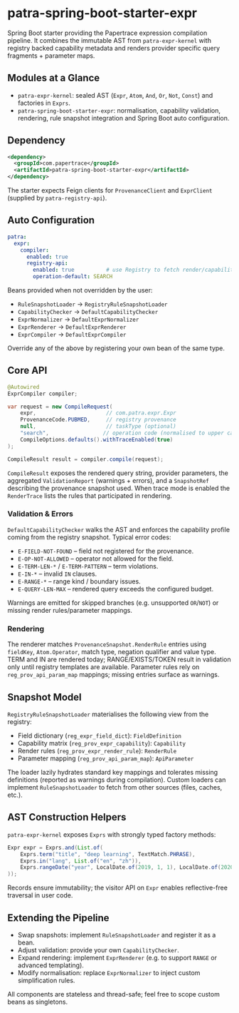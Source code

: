 # patra-spring-boot-starter-expr

Spring Boot starter providing the Papertrace expression compilation pipeline. It combines the immutable AST from `patra-expr-kernel` with registry backed capability metadata and renders provider specific query fragments + parameter maps.

## Modules at a Glance

- `patra-expr-kernel`: sealed AST (`Expr`, `Atom`, `And`, `Or`, `Not`, `Const`) and factories in `Exprs`.
- `patra-spring-boot-starter-expr`: normalisation, capability validation, rendering, rule snapshot integration and Spring Boot auto configuration.

## Dependency

```xml
<dependency>
  <groupId>com.papertrace</groupId>
  <artifactId>patra-spring-boot-starter-expr</artifactId>
</dependency>
```

The starter expects Feign clients for `ProvenanceClient` and `ExprClient` (supplied by `patra-registry-api`).

## Auto Configuration

```yaml
patra:
  expr:
    compiler:
      enabled: true
      registry-api:
        enabled: true          # use Registry to fetch render/capability snapshots
        operation-default: SEARCH
```

Beans provided when not overridden by the user:

- `RuleSnapshotLoader` → `RegistryRuleSnapshotLoader`
- `CapabilityChecker` → `DefaultCapabilityChecker`
- `ExprNormalizer` → `DefaultExprNormalizer`
- `ExprRenderer` → `DefaultExprRenderer`
- `ExprCompiler` → `DefaultExprCompiler`

Override any of the above by registering your own bean of the same type.

## Core API

```java
@Autowired
ExprCompiler compiler;

var request = new CompileRequest(
    expr,                      // com.patra.expr.Expr
    ProvenanceCode.PUBMED,     // registry provenance
    null,                      // taskType (optional)
    "search",                 // operation code (normalised to upper case)
    CompileOptions.defaults().withTraceEnabled(true)
);

CompileResult result = compiler.compile(request);
```

`CompileResult` exposes the rendered query string, provider parameters, the aggregated `ValidationReport` (warnings + errors), and a `SnapshotRef` describing the provenance snapshot used. When trace mode is enabled the `RenderTrace` lists the rules that participated in rendering.

### Validation & Errors

`DefaultCapabilityChecker` walks the AST and enforces the capability profile coming from the registry snapshot. Typical error codes:

- `E-FIELD-NOT-FOUND` – field not registered for the provenance.
- `E-OP-NOT-ALLOWED` – operator not allowed for the field.
- `E-TERM-LEN-*` / `E-TERM-PATTERN` – term violations.
- `E-IN-*` – invalid `IN` clauses.
- `E-RANGE-*` – range kind / boundary issues.
- `E-QUERY-LEN-MAX` – rendered query exceeds the configured budget.

Warnings are emitted for skipped branches (e.g. unsupported `OR`/`NOT`) or missing render rules/parameter mappings.

### Rendering

The renderer matches `ProvenanceSnapshot.RenderRule` entries using `fieldKey`, `Atom.Operator`, match type, negation qualifier and value type. TERM and IN are rendered today; RANGE/EXISTS/TOKEN result in validation only until registry templates are available. Parameter rules rely on `reg_prov_api_param_map` mappings; missing entries surface as warnings.

## Snapshot Model

`RegistryRuleSnapshotLoader` materialises the following view from the registry:

- Field dictionary (`reg_expr_field_dict`): `FieldDefinition`
- Capability matrix (`reg_prov_expr_capability`): `Capability`
- Render rules (`reg_prov_expr_render_rule`): `RenderRule`
- Parameter mapping (`reg_prov_api_param_map`): `ApiParameter`

The loader lazily hydrates standard key mappings and tolerates missing definitions (reported as warnings during compilation). Custom loaders can implement `RuleSnapshotLoader` to fetch from other sources (files, caches, etc.).

## AST Construction Helpers

`patra-expr-kernel` exposes `Exprs` with strongly typed factory methods:

```java
Expr expr = Exprs.and(List.of(
    Exprs.term("title", "deep learning", TextMatch.PHRASE),
    Exprs.in("lang", List.of("en", "zh")),
    Exprs.rangeDate("year", LocalDate.of(2019, 1, 1), LocalDate.of(2020, 12, 31))
));
```

Records ensure immutability; the visitor API on `Expr` enables reflective-free traversal in user code.

## Extending the Pipeline

- Swap snapshots: implement `RuleSnapshotLoader` and register it as a bean.
- Adjust validation: provide your own `CapabilityChecker`.
- Expand rendering: implement `ExprRenderer` (e.g. to support `RANGE` or advanced templating).
- Modify normalisation: replace `ExprNormalizer` to inject custom simplification rules.

All components are stateless and thread-safe; feel free to scope custom beans as singletons.
